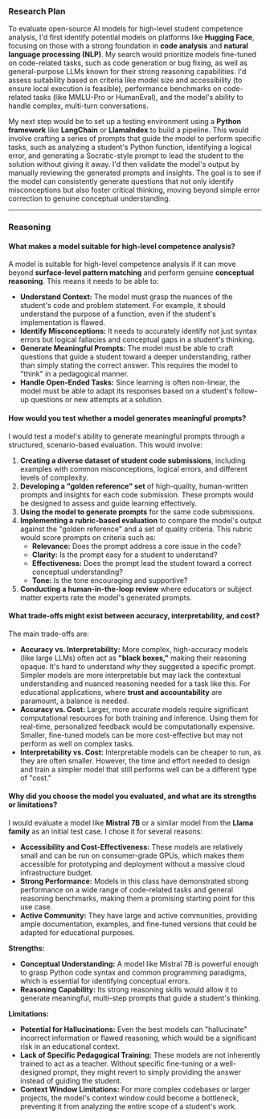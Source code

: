 ### Research Plan

To evaluate open-source AI models for high-level student competence analysis, I'd first identify potential models on platforms like **Hugging Face**, focusing on those with a strong foundation in **code analysis** and **natural language processing (NLP)**. My search would prioritize models fine-tuned on code-related tasks, such as code generation or bug fixing, as well as general-purpose LLMs known for their strong reasoning capabilities. I'd assess suitability based on criteria like model size and accessibility (to ensure local execution is feasible), performance benchmarks on code-related tasks (like MMLU-Pro or HumanEval), and the model's ability to handle complex, multi-turn conversations.

My next step would be to set up a testing environment using a **Python framework** like **LangChain** or **LlamaIndex** to build a pipeline. This would involve crafting a series of prompts that guide the model to perform specific tasks, such as analyzing a student's Python function, identifying a logical error, and generating a Socratic-style prompt to lead the student to the solution without giving it away. I'd then validate the model's output by manually reviewing the generated prompts and insights. The goal is to see if the model can consistently generate questions that not only identify misconceptions but also foster critical thinking, moving beyond simple error correction to genuine conceptual understanding.

***

### Reasoning

#### What makes a model suitable for high-level competence analysis?

A model is suitable for high-level competence analysis if it can move beyond **surface-level pattern matching** and perform genuine **conceptual reasoning**. This means it needs to be able to:

* **Understand Context:** The model must grasp the nuances of the student's code and problem statement. For example, it should understand the purpose of a function, even if the student's implementation is flawed.
* **Identify Misconceptions:** It needs to accurately identify not just syntax errors but logical fallacies and conceptual gaps in a student's thinking.
* **Generate Meaningful Prompts:** The model must be able to craft questions that guide a student toward a deeper understanding, rather than simply stating the correct answer. This requires the model to "think" in a pedagogical manner.
* **Handle Open-Ended Tasks:** Since learning is often non-linear, the model must be able to adapt its responses based on a student's follow-up questions or new attempts at a solution. 

#### How would you test whether a model generates meaningful prompts?

I would test a model's ability to generate meaningful prompts through a structured, scenario-based evaluation. This would involve:

1.  **Creating a diverse dataset of student code submissions**, including examples with common misconceptions, logical errors, and different levels of complexity.
2.  **Developing a "golden reference" set** of high-quality, human-written prompts and insights for each code submission. These prompts would be designed to assess and guide learning effectively.
3.  **Using the model to generate prompts** for the same code submissions.
4.  **Implementing a rubric-based evaluation** to compare the model's output against the "golden reference" and a set of quality criteria. This rubric would score prompts on criteria such as:
    * **Relevance:** Does the prompt address a core issue in the code?
    * **Clarity:** Is the prompt easy for a student to understand?
    * **Effectiveness:** Does the prompt lead the student toward a correct conceptual understanding?
    * **Tone:** Is the tone encouraging and supportive?
5.  **Conducting a human-in-the-loop review** where educators or subject matter experts rate the model's generated prompts.

#### What trade-offs might exist between accuracy, interpretability, and cost?

The main trade-offs are:

* **Accuracy vs. Interpretability:** More complex, high-accuracy models (like large LLMs) often act as **"black boxes,"** making their reasoning opaque. It's hard to understand *why* they suggested a specific prompt. Simpler models are more interpretable but may lack the contextual understanding and nuanced reasoning needed for a task like this. For educational applications, where **trust and accountability** are paramount, a balance is needed.
* **Accuracy vs. Cost:** Larger, more accurate models require significant computational resources for both training and inference. Using them for real-time, personalized feedback would be computationally expensive. Smaller, fine-tuned models can be more cost-effective but may not perform as well on complex tasks.
* **Interpretability vs. Cost:** Interpretable models can be cheaper to run, as they are often smaller. However, the time and effort needed to design and train a simpler model that still performs well can be a different type of "cost."

#### Why did you choose the model you evaluated, and what are its strengths or limitations?

I would evaluate a model like **Mistral 7B** or a similar model from the **Llama family** as an initial test case. I chose it for several reasons:

* **Accessibility and Cost-Effectiveness:** These models are relatively small and can be run on consumer-grade GPUs, which makes them accessible for prototyping and deployment without a massive cloud infrastructure budget.
* **Strong Performance:** Models in this class have demonstrated strong performance on a wide range of code-related tasks and general reasoning benchmarks, making them a promising starting point for this use case.
* **Active Community:** They have large and active communities, providing ample documentation, examples, and fine-tuned versions that could be adapted for educational purposes.

**Strengths:**
* **Conceptual Understanding:** A model like Mistral 7B is powerful enough to grasp Python code syntax and common programming paradigms, which is essential for identifying conceptual errors.
* **Reasoning Capability:** Its strong reasoning skills would allow it to generate meaningful, multi-step prompts that guide a student's thinking.

**Limitations:**
* **Potential for Hallucinations:** Even the best models can "hallucinate" incorrect information or flawed reasoning, which would be a significant risk in an educational context.
* **Lack of Specific Pedagogical Training:** These models are not inherently trained to act as a teacher. Without specific fine-tuning or a well-designed prompt, they might revert to simply providing the answer instead of guiding the student.
* **Context Window Limitations:** For more complex codebases or larger projects, the model's context window could become a bottleneck, preventing it from analyzing the entire scope of a student's work.

